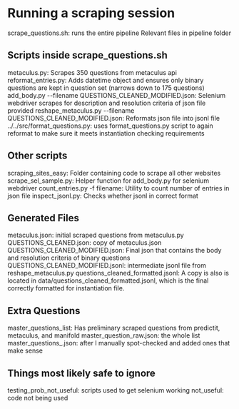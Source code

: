 # Running a scraping session
scrape_questions.sh: runs the entire pipeline
Relevant files in pipeline folder

## Scripts inside scrape_questions.sh
metaculus.py: Scrapes 350 questions from metaculus api
reformat_entries.py:  Adds datetime object and ensures only binary questions are kept in question set (narrows down to 175 questions)
add_body.py --filename QUESTIONS_CLEANED_MODIFIED.json:   Selenium webdriver scrapes for description and resolution criteria of json file provided
reshape_metaculus.py --filename QUESTIONS_CLEANED_MODIFIED.json:  Reformats json file into jsonl file
../../src/format_questions.py: uses format_questions.py script to again reformat to make sure it meets instantiation checking requirements
## Other scripts
scraping_sites_easy:  Folder containing code to scrape all other websites
scrape_sel_sample.py: Helper function for add_body.py for selenium webdriver
count_entries.py -f filename: Utility to count number of entries in json file
inspect_jsonl.py: Checks whether jsonl in correct format

## Generated Files
metaculus.json: initial scraped questions from metaculus.py
QUESTIONS_CLEANED.json: copy of metaculus.json
QUESTIONS_CLEANED_MODIFIED.json: Final json that contains the body and resolution criteria of binary questions
QUESTIONS_CLEANED_MODIFIED.jsonl: intermediate jsonl file from reshape_metaculus.py 
questions_cleaned_formatted.jsonl:  A copy is also is located in data/questions_cleaned_formatted.jsonl, which is the final correctly formatted for instantiation file.

## Extra Questions
master_questions_list:  Has preliminary scraped questions from predictit, metaculus, and manifold
master_question_raw.json:  the whole list
master_questions_.json:  after I manually spot-checked and added ones that make sense

## Things most likely safe to ignore

testing_prob_not_useful:  scripts used to get selenium working
not_useful:  code not being used